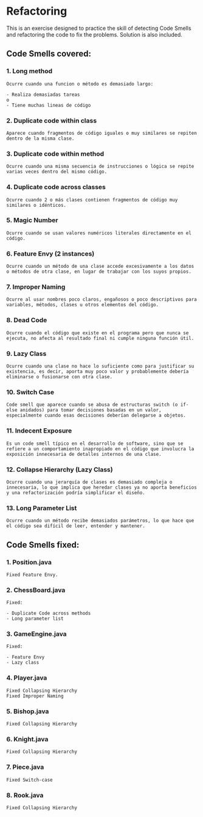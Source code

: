 # Refactoring

This is an exercise designed to practice the skill of detecting 
Code Smells and refactoring the code to fix the problems. 
Solution is also included.

## Code Smells covered:

### 1. Long method

    Ocurre cuando una funcion o método es demasiado largo:

    - Realiza demasiadas tareas
    o
    - Tiene muchas lineas de código

### 2. Duplicate code within class

    Aparece cuando fragmentos de código iguales o muy similares se repiten dentro de la misma clase.

### 3. Duplicate code within method

    Ocurre cuando una misma secuencia de instrucciones o lógica se repite varias veces dentro del mismo código.

### 4. Duplicate code across classes

    Ocurre cuando 2 o más clases contienen fragmentos de código muy similares o idénticos.

### 5. Magic Number

    Ocurre cuando se usan valores numéricos literales directamente en el código.

### 6. Feature Envy (2 instances)

    Ocurre cuando un método de una clase accede excesivamente a los datos o métodos de otra clase, en lugar de trabajar con los suyos propios.

### 7. Improper Naming

    Ocurre al usar nombres poco claros, engañosos o poco descriptivos para variables, métodos, clases u otros elementos del código.

### 8. Dead Code

    Ocurre cuando el código que existe en el programa pero que nunca se ejecuta, no afecta al resultado final ni cumple ninguna función útil.

### 9. Lazy Class

    Ocurre cuando una clase no hace lo suficiente como para justificar su existencia, es decir, aporta muy poco valor y probablemente debería eliminarse o fusionarse con otra clase.

### 10. Switch Case

    Code smell que aparece cuando se abusa de estructuras switch (o if-else anidados) para tomar decisiones basadas en un valor, especialmente cuando esas decisiones deberían delegarse a objetos.

### 11. Indecent Exposure

    Es un code smell típico en el desarrollo de software, sino que se refiere a un comportamiento inapropiado en el código que involucra la exposición innecesaria de detalles internos de una clase.

### 12. Collapse Hierarchy (Lazy Class)

    Ocurre cuando una jerarquía de clases es demasiado compleja o innecesaria, lo que implica que heredar clases ya no aporta beneficios y una refactorización podría simplificar el diseño.

### 13. Long Parameter List

    Ocurre cuando un método recibe demasiados parámetros, lo que hace que el código sea difícil de leer, entender y mantener.

## Code Smells fixed:

### 1. Position.java

    Fixed Feature Envy.

### 2. ChessBoard.java

    Fixed:
    
    - Duplicate Code across methods
    - Long parameter list

### 3. GameEngine.java

    Fixed:
    
    - Feature Envy
    - Lazy class

### 4. Player.java
    Fixed Collapsing Hierarchy
    Fixed Improper Naming

### 5. Bishop.java

    Fixed Collapsing Hierarchy

### 6. Knight.java

    Fixed Collapsing Hierarchy

### 7. Piece.java

    Fixed Switch-case

### 8. Rook.java

    Fixed Collapsing Hierarchy

